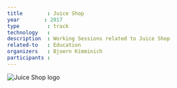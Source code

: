 ```yaml
---
title        : Juice Shop
year		: 2017
type         : track
technology   :
description  : Working Sessions related to Juice Shop
related-to   : Education
organizers   : Bjoern Kimminich
participants :
---
```


![Juice Shop logo](https://github.com/bkimminich/juice-shop/raw/master/app/public/images/JuiceShop_Logo.png)
